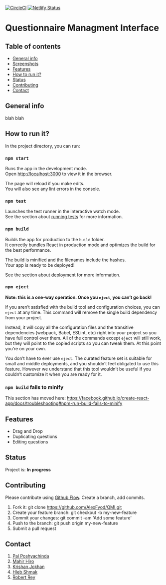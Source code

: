[![CircleCI](https://circleci.com/gh/QuestionnaireInterfaceManagement/QMI.svg?style=shield&circle-token=0993c29822195c9dc1e8eb414ec02de41201359b)](https://circleci.com/gh/AlexFyod/QMI) 
[![Netlify Status](https://api.netlify.com/api/v1/badges/809d6385-7c0e-4b49-96d2-a8a4833fb566/deploy-status)](https://app.netlify.com/sites/qmi/deploys)
 # Questionnaire Managment Interface
 
 ## Table of contents
* [General info](#general-info)
* [Screenshots](#screenshots)
* [Features](#features)
* [How to run it?](#how-to-run-it)
* [Status](#status)
* [Contributing](#contributing)
* [Contact](#contact)


## General info
blah blah
	

## How to run it?
In the project directory, you can run:

### `npm start`

Runs the app in the development mode.<br />
Open [http://localhost:3000](http://localhost:3000) to view it in the browser.

The page will reload if you make edits.<br />
You will also see any lint errors in the console.

### `npm test`

Launches the test runner in the interactive watch mode.<br />
See the section about [running tests](https://facebook.github.io/create-react-app/docs/running-tests) for more information.

### `npm build`

Builds the app for production to the `build` folder.<br />
It correctly bundles React in production mode and optimizes the build for the best performance.

The build is minified and the filenames include the hashes.<br />
Your app is ready to be deployed!

See the section about [deployment](https://facebook.github.io/create-react-app/docs/deployment) for more information.

### `npm eject`

**Note: this is a one-way operation. Once you `eject`, you can’t go back!**

If you aren’t satisfied with the build tool and configuration choices, you can `eject` at any time. This command will remove the single build dependency from your project.

Instead, it will copy all the configuration files and the transitive dependencies (webpack, Babel, ESLint, etc) right into your project so you have full control over them. All of the commands except `eject` will still work, but they will point to the copied scripts so you can tweak them. At this point you’re on your own.

You don’t have to ever use `eject`. The curated feature set is suitable for small and middle deployments, and you shouldn’t feel obligated to use this feature. However we understand that this tool wouldn’t be useful if you couldn’t customize it when you are ready for it.

### `npm build` fails to minify

This section has moved here: https://facebook.github.io/create-react-app/docs/troubleshooting#npm-run-build-fails-to-minify



## Features
* Drag and Drop
* Duplicating questions
* Editing questions

## Status
Project is: **In progress**

## Contributing
Please contribute using [Github Flow](https://guides.github.com/introduction/flow/). Create a branch, add commits.

1. Fork it: git clone https://github.com/AlexFyod/QMI.git
2. Create your feature branch: git checkout -b my-new-feature
3. Commit your changes: git commit -am 'Add some feature'
4. Push to the branch: git push origin my-new-feature
5. Submit a pull request

## Contact
1. [Pal Poshyachinda](404)
2. [Mahir Hiro](https://github.com/mahirhiro)
3. [Krishan Jokhan](https://github.com/kanadev-az)
4. [Hleb Shmak](https://github.com/HNaida)
5. [Robert Rey](https://github.com/reyrobs)


